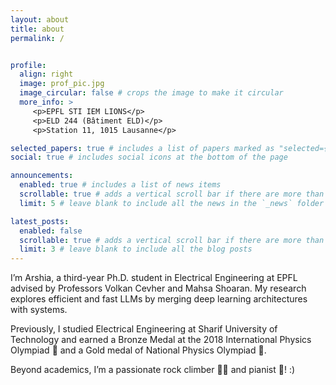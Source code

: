 ```yaml
---
layout: about
title: about
permalink: /


profile:
  align: right
  image: prof_pic.jpg
  image_circular: false # crops the image to make it circular
  more_info: >
     <p>EPFL STI IEM LIONS</p>
     <p>ELD 244 (Bâtiment ELD)</p>
     <p>Station 11, 1015 Lausanne</p>

selected_papers: true # includes a list of papers marked as "selected={true}"
social: true # includes social icons at the bottom of the page

announcements:
  enabled: true # includes a list of news items
  scrollable: true # adds a vertical scroll bar if there are more than 3 news items
  limit: 5 # leave blank to include all the news in the `_news` folder

latest_posts:
  enabled: false
  scrollable: true # adds a vertical scroll bar if there are more than 3 new posts items
  limit: 3 # leave blank to include all the blog posts
---
```


I’m Arshia, a third-year Ph.D. student in Electrical Engineering at EPFL advised by Professors Volkan Cevher and Mahsa Shoaran. My research explores efficient and fast LLMs by merging deep learning architectures with systems.

Previously, I studied Electrical Engineering at Sharif University of Technology and earned a Bronze Medal at the 2018 International Physics Olympiad 🥉 and a Gold medal of National Physics Olympiad 🥇. 

Beyond academics, I’m a passionate rock climber 🧗‍♂️ and pianist 🎹! :)







